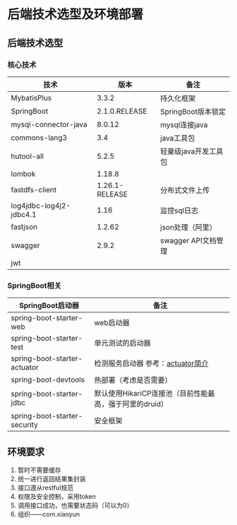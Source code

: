 # 后端技术选型及环境部署

## 后端技术选型

### 核心技术

| 技术                    | 版本           | 备注                 |
| ----------------------- | -------------- | -------------------- |
| MybatisPlus             | 3.3.2          | 持久化框架           |
| SpringBoot              | 2.1.0.RELEASE  | SpringBoot版本锁定   |
| mysql-connector-java    | 8.0.12         | mysql连接java        |
| commons-lang3           | 3.4            | java工具包           |
| hutool-all              | 5.2.5          | 轻量级java开发工具包 |
| lombok                  | 1.18.8         |                      |
| fastdfs-client          | 1.26.1-RELEASE | 分布式文件上传       |
| log4jdbc-log4j2-jdbc4.1 | 1.16           | 监控sql日志          |
| fastjson                | 1.2.62         | json处理（阿里）     |
| swagger                 | 2.9.2          | swagger  API文档管理 |
| jwt                     |                |                      |





### SpringBoot相关

| SpringBoot启动器             | 备注                                                         |
| ---------------------------- | ------------------------------------------------------------ |
| spring-boot-starter-web      | web启动器                                                    |
| spring-boot-starter-test     | 单元测试的启动器                                             |
| spring-boot-starter-actuator | 检测服务启动器  参考：[actuator简介](https://www.jianshu.com/p/d57dc9f2e0d9) |
| spring-boot-devtools         | 热部署（考虑是否需要）                                       |
| spring-boot-starter-jdbc     | 默认使用HikariCP连接池（目前性能最高，强于阿里的druid）      |
| spring-boot-starter-security | 安全框架                                                     |



## 环境要求

1. 暂时不需要缓存
2. 统一进行返回结果集封装
3. 接口遵从restful规范
4. 权限及安全控制，采用token
5. 调用接口成功，也需要状态码（可以为0）
6. 组织——com.xiaoyun